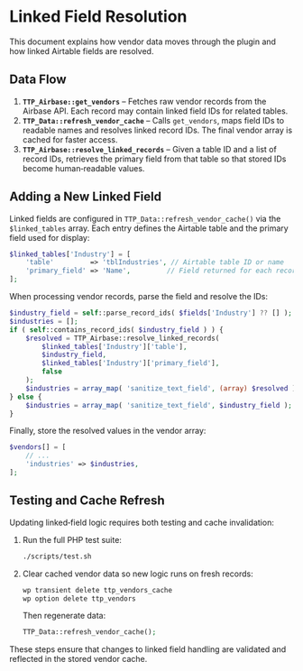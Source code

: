 # Linked Field Resolution

This document explains how vendor data moves through the plugin and how linked Airtable fields are resolved.

## Data Flow
1. **`TTP_Airbase::get_vendors`** – Fetches raw vendor records from the Airbase API. Each record may contain linked field IDs for related tables.
2. **`TTP_Data::refresh_vendor_cache`** – Calls `get_vendors`, maps field IDs to readable names and resolves linked record IDs. The final vendor array is cached for faster access.
3. **`TTP_Airbase::resolve_linked_records`** – Given a table ID and a list of record IDs, retrieves the primary field from that table so that stored IDs become human‑readable values.

## Adding a New Linked Field
Linked fields are configured in `TTP_Data::refresh_vendor_cache()` via the `$linked_tables` array. Each entry defines the Airtable table and the primary field used for display:

```php
$linked_tables['Industry'] = [
    'table'         => 'tblIndustries', // Airtable table ID or name
    'primary_field' => 'Name',         // Field returned for each record ID
];
```

When processing vendor records, parse the field and resolve the IDs:

```php
$industry_field = self::parse_record_ids( $fields['Industry'] ?? [] );
$industries = [];
if ( self::contains_record_ids( $industry_field ) ) {
    $resolved = TTP_Airbase::resolve_linked_records(
        $linked_tables['Industry']['table'],
        $industry_field,
        $linked_tables['Industry']['primary_field'],
        false
    );
    $industries = array_map( 'sanitize_text_field', (array) $resolved );
} else {
    $industries = array_map( 'sanitize_text_field', $industry_field );
}
```

Finally, store the resolved values in the vendor array:

```php
$vendors[] = [
    // ...
    'industries' => $industries,
];
```

## Testing and Cache Refresh
Updating linked‑field logic requires both testing and cache invalidation:

1. Run the full PHP test suite:
   ```bash
   ./scripts/test.sh
   ```
2. Clear cached vendor data so new logic runs on fresh records:
   ```bash
   wp transient delete ttp_vendors_cache
   wp option delete ttp_vendors
   ```
   Then regenerate data:
   ```php
   TTP_Data::refresh_vendor_cache();
   ```

These steps ensure that changes to linked field handling are validated and reflected in the stored vendor cache.
